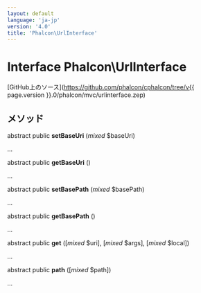 ```yaml
---
layout: default
language: 'ja-jp'
version: '4.0'
title: 'Phalcon\UrlInterface'
---
```


# Interface **Phalcon\UrlInterface**

[GitHub上のソース](https://github.com/phalcon/cphalcon/tree/v{{ page.version }}.0/phalcon/mvc/urlinterface.zep)

## メソッド

abstract public **setBaseUri** (*mixed* $baseUri)

...

abstract public **getBaseUri** ()

...

abstract public **setBasePath** (*mixed* $basePath)

...

abstract public **getBasePath** ()

...

abstract public **get** ([*mixed* $uri], [*mixed* $args], [*mixed* $local])

...

abstract public **path** ([*mixed* $path])

...